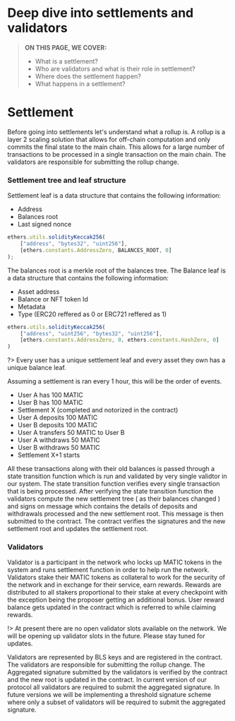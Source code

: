 # Deep dive into settlements and validators

> **ON THIS PAGE, WE COVER:** 
> - What is a settlement?
> - Who are validators and what is their role in settlement?
> - Where does the settlement happen?
> - What happens in a settlement?

# Settlement
Before going into settlements let's understand what a rollup is. A rollup is a layer 2 scaling solution that allows for off-chain computation and only commits the final state to the main chain. This allows for a large number of transactions to be processed in a single transaction on the main chain. The validators are responsible for submitting the rollup change.

### Settlement tree and leaf structure
Settlement leaf is a data structure that contains the following information:
- Address
- Balances root
- Last signed nonce

```js
ethers.utils.solidityKeccak256(
    ["address", "bytes32", "uint256"],
    [ethers.constants.AddressZero, BALANCES_ROOT, 0]
);
```

The balances root is a merkle root of the balances tree. The Balance leaf is a data structure that contains the following information:
- Asset address
- Balance or NFT token Id
- Metadata
- Type (ERC20 reffered as 0 or ERC721 reffered as 1)

```js
ethers.utils.solidityKeccak256(
    ["address", "uint256", "bytes32", "uint256"],
    [ethers.constants.AddressZero, 0, ethers.constants.HashZero, 0]
)
```

?> Every user has a unique settlement leaf and every asset they own has a unique balance leaf.

Assuming a settlement is ran every 1 hour, this will be the order of events. 

- User A has 100 MATIC 
- User B has 100 MATIC
- Settlement X (completed and notorized in the contract)
- User A deposits 100 MATIC
- User B deposits 100 MATIC
- User A transfers 50 MATIC to User B
- User A withdraws 50 MATIC
- User B withdraws 50 MATIC
- Settlement X+1 starts 

All these transactions along with their old balances is passed through a state transition function which is run and validated by very single validtor in our system. The state transition function verifies every single transaction that is being processed. After verifying the state transition function the validators compute the new settlement tree  ( as their balances changed ) and signs on message which contains the details of deposits and withdrawals processed and the new settlement root. This message is then submitted to the contract. The contract verifies the signatures and the new settlement root and updates the settlement root.

### Validators
Validator is a participant in the network who locks up MATIC tokens in the system and runs settlement function in order to help run the network. Validators stake their MATIC tokens as collateral to work for the security of the network and in exchange for their service, earn rewards.
Rewards are distributed to all stakers proportional to their stake at every checkpoint with the exception being the proposer getting an additional bonus. User reward balance gets updated in the contract which is referred to while claiming rewards.

!> At present there are no open validator slots available on the network. We will be opening up validator slots in the future. Please stay tuned for updates.

Validators are represented by BLS keys and are registered in the contract. The validators are responsible for submitting the rollup change. The Aggregated signature submitted by the validators is verified by the contract and the new root is updated in the contract. In current version of our protocol all validators are required to submit the aggregated signature. In future versions we will be implementing a threshold signature scheme where only a subset of validators will be required to submit the aggregated signature.
